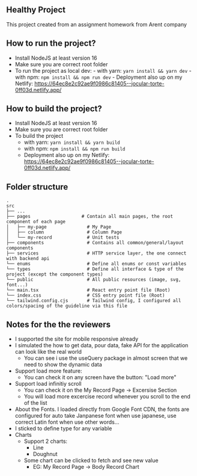 ## Healthy Project

This project created from an assignment homework from Arent company

## How to run the project?

- Install NodeJS at least version 16
- Make sure you are correct root folder
- To run the project as local dev:
		- with yarn: `yarn install && yarn dev`
		- with npm: `npm install && npm run dev`
		- Deployment also up on my Netlify: https://64ec8e2c92ae9f0986c81405--jocular-torte-0ff03d.netlify.app/

## How to build the project?

- Install NodeJS at least version 16
- Make sure you are correct root folder
- To build the project
	- with yarn: `yarn install && yarn build`
	- with npm: `npm install && npm run build`
	- Deployment also up on my Netlify: https://64ec8e2c92ae9f0986c81405--jocular-torte-0ff03d.netlify.app/

## Folder structure

    .
    src
    ├── ...
    ├── pages                   # Contain all main pages, the root component of each page
    │   ├── my-page               # My Page
    │   ├── column                # Column Page
    │   └── my-record             # Unit tests
    ├── components                # Contains all common/general/layout components
    ├── services                  # HTTP service layer, the one connect with backend api
    └── enums 					  # Define all enums or const variables
    └── types 					  # Define all interface & type of the project (except the component types)
    └── public 					  # All public resources (image, svg, font...)
    └── main.tsx 			 	  # React entry point file (Root)
    └── index.css 			 	  # CSS entry point file (Root)
    └── tailwind.config.cjs 	  # Tailwind config, I configured all colors/spacing of the guideline via this file
    
    
    

## Notes for the the reviewers

- I supported the site for mobile responsive already
- I simulated the how to get data, pour data, fake API for the application can look like the real world
	- You can see i use the useQuery package in almost screen that we need to show the dynamic data
- Support load more feature:
	- You can check it on any screen have the button: "Load more"
- Support load infinitiy scroll 
	- You can check it on the My Record Page -> Excersise Section
	- You will load more excercise record whenever you scroll to the end of the list
- About the Fonts. I loaded directly from Google Font CDN, the fonts are configured for auto take Janpanese font when use japanese, use correct Latin font when use other words...
- I sticked to define type for any variable
- Charts
	- Support 2 charts:
		- Line
		- Doughnut
	- Some chart can be clicked to fetch and see new value 
		- EG: My Record Page -> Body Record Chart
